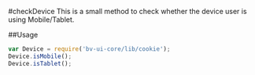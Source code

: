 #checkDevice
This is a small method to check whether the device user is using Mobile/Tablet. 


##Usage
```js
var Device = require('bv-ui-core/lib/cookie');
Device.isMobile();
Device.isTablet();
```

